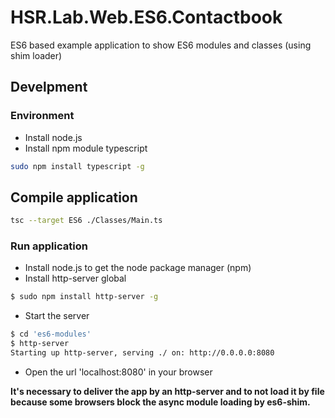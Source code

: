 # HSR.Lab.Web.ES6.Contactbook

ES6 based example application to show ES6 modules and classes (using shim loader)


## Develpment

### Environment

* Install node.js
* Install npm module typescript
```bash
sudo npm install typescript -g 
```


## Compile application
```bash
tsc --target ES6 ./Classes/Main.ts
```


### Run application

* Install node.js to get the node package manager (npm)
* Install http-server global
```bash
$ sudo npm install http-server -g
```
* Start the server
```bash
$ cd 'es6-modules'
$ http-server
Starting up http-server, serving ./ on: http://0.0.0.0:8080
```
* Open the url 'localhost:8080' in your browser

**It's necessary to deliver the app by an http-server and to not load it by file because some browsers block the async module loading by es6-shim.**
